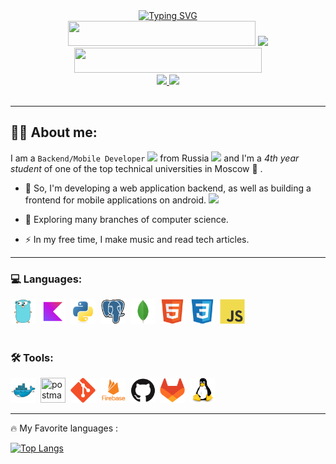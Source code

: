 <div align="center">
  <a href="https://git.io/typing-svg"><img src="https://readme-typing-svg.herokuapp.com?font=Fira+Code&pause=1000&background=FF0D0D00&height=30&lines=Hey!+Hello+there+%F0%9F%91%8B%2C+I'm+Yakov" alt="Typing SVG" /></a>
</div>
<div id="header" align="center">
  <img src="https://media.giphy.com/media/UYMdzKS7bOJRJQzZtI/giphy-downsized-large.gif" width="300" height="40" />
  <img src="https://media.giphy.com/media/MYI6NK4JOGpOzOriEg/giphy.gif" width="200" />
  <img src="https://media.giphy.com/media/FVVVfw0sXn1s8fpUBL/giphy-downsized-large.gif" width="300" height="40"/>
</div>
<div id="badges" align="center">
  <a href="https://t.me/boombacks">
    <img src="https://img.shields.io/badge/Telegram-blue?logo=telegram&logoColor=white&style=for-the-badge">
    <img src="https://img.shields.io/badge/Gmail-red?logo=gmail&logoColor=white&style=for-the-badge">
   </a>
 </div>
 <div id="views" align="center">
  <img src="https://komarev.com/ghpvc/?username=1boombacks1&style=flat-square&color=blue" alt=""/>
 </div>
 
---

## :man_technologist: About me:

I am a `Backend/Mobile Developer` <img src="https://media.giphy.com/media/WUlplcMpOCEmTGBtBW/giphy.gif" width="30"> from Russia <img src="https://media.giphy.com/media/m1ryIPOpfsQpXRm2UB/giphy.gif" width="25"> and I'm a *4th year student* of one of the top technical universities in Moscow :book: .

- :telescope: So, I'm developing a web application backend, as well as building a frontend for mobile applications on android. <img src="https://media.giphy.com/media/UQJlZ2OcaCA2RLfGiZ/giphy.gif" width="15">

- :seedling: Exploring many branches of computer science.

- :zap: In my free time, I make music and read tech articles.

---

### 💻 Languages:
<div>
  <img src="https://github.com/devicons/devicon/blob/master/icons/go/go-original.svg" title="golang" width="40" height="40">&nbsp;
  <img src="https://github.com/devicons/devicon/blob/master/icons/kotlin/kotlin-original.svg" title="kotlin" width="40" height="40">&nbsp;
  <img src="https://github.com/devicons/devicon/blob/master/icons/python/python-original.svg" title="python" width="40" height="40">&nbsp;
  <img src="https://github.com/devicons/devicon/blob/master/icons/postgresql/postgresql-original.svg" title="postgreSQL" width="40" height="40">&nbsp;
  <img src="https://github.com/devicons/devicon/blob/master/icons/mongodb/mongodb-original.svg" title="mongodb" width="40" height="40">&nbsp;
  <img src="https://github.com/devicons/devicon/blob/master/icons/html5/html5-original.svg" title="html" width="40" height="40">&nbsp;
  <img src="https://github.com/devicons/devicon/blob/master/icons/css3/css3-original.svg" title="css" width="40" height="40">&nbsp;
  <img src="https://github.com/devicons/devicon/blob/master/icons/javascript/javascript-original.svg" title="js" width="40" height="40">&nbsp;
</div>

</br>

### 🛠️ Tools:
<div>
  <img src="https://github.com/devicons/devicon/blob/master/icons/docker/docker-original.svg" title="docker" width="40" height="40">&nbsp;
  <img src="https://camo.githubusercontent.com/93b32389bf746009ca2370de7fe06c3b5146f4c99d99df65994f9ced0ba41685/68747470733a2f2f7777772e766563746f726c6f676f2e7a6f6e652f6c6f676f732f676574706f73746d616e2f676574706f73746d616e2d69636f6e2e737667" title="postman" width="40" height="40">&nbsp;
  <img src="https://github.com/devicons/devicon/blob/master/icons/git/git-original.svg" title="git" width="40" height="40">&nbsp;
  <img src="https://github.com/devicons/devicon/blob/master/icons/firebase/firebase-plain-wordmark.svg" title="firebase" width="40" height="40">&nbsp;
  <img src="https://github.com/devicons/devicon/blob/master/icons/github/github-original.svg" title="github" width="40" height="40">&nbsp;
  <img src="https://github.com/devicons/devicon/blob/master/icons/gitlab/gitlab-original.svg" title="github" width="40" height="40">&nbsp;
  <img src="https://github.com/devicons/devicon/blob/master/icons/linux/linux-original.svg" title="linux" width="40" height="40">&nbsp;
</div>

---

:fire: My Favorite languages :  

[![Top Langs](https://github-readme-stats.vercel.app/api/top-langs/?username=1boombacks1&layout=compact&theme=radical)](https://github.com/anuraghazra/github-readme-stats)

<!--
**1boombacks1/1boombacks1** is a ✨ _special_ ✨ repository because its `README.md` (this file) appears on your GitHub profile.

Here are some ideas to get you started:

- 🔭 I’m currently working on ...
- 🌱 I’m currently learning ...
- 👯 I’m looking to collaborate on ...
- 🤔 I’m looking for help with ...
- 💬 Ask me about ...
- 📫 How to reach me: ...
- 😄 Pronouns: ...
- ⚡ Fun fact: ...
-->
